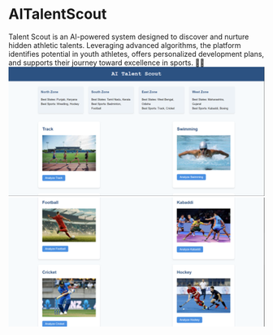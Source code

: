 # AITalentScout
Talent Scout is an AI-powered system designed to discover and nurture hidden athletic talents. Leveraging advanced algorithms, the platform identifies potential in youth athletes, offers personalized development plans, and supports their journey toward excellence in sports. 🚀🏅
![image alt](https://github.com/Diya536/AITalentScout/blob/fcea595ec81449fe5ccdb7ee82e62dade1122b0c/Screenshot%202025-01-15%20130949.png)
![image alt](https://github.com/Diya536/AITalentScout/blob/4d24422cec0f5e19d85b5332ada500c30ffb415c/Screenshot%202025-01-15%20131012.png)
